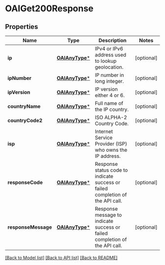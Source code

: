 # OAIGet200Response

## Properties
Name | Type | Description | Notes
------------ | ------------- | ------------- | -------------
**ip** | [**OAIAnyType***](.md) | IPv4 or IPv6 address used to lookup geolocation. | [optional] 
**ipNumber** | [**OAIAnyType***](.md) | IP number in long integer. | [optional] 
**ipVersion** | [**OAIAnyType***](.md) | IP version either 4 or 6. | [optional] 
**countryName** | [**OAIAnyType***](.md) | Full name of the IP country. | [optional] 
**countryCode2** | [**OAIAnyType***](.md) | ISO ALPHA-2 Country Code. | [optional] 
**isp** | [**OAIAnyType***](.md) | Internet Service Provider (ISP) who owns the IP address. | [optional] 
**responseCode** | [**OAIAnyType***](.md) | Response status code to indicate success or failed completion of the API call. | [optional] 
**responseMessage** | [**OAIAnyType***](.md) | Response message to indicate success or failed completion of the API call. | [optional] 

[[Back to Model list]](../README.md#documentation-for-models) [[Back to API list]](../README.md#documentation-for-api-endpoints) [[Back to README]](../README.md)


